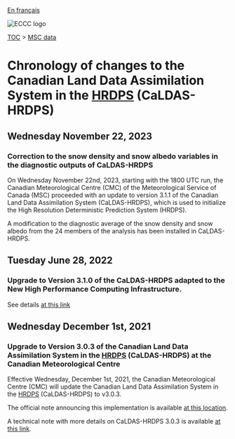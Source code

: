 [En français](changelog_caldas-hrdps_fr.md)

![ECCC logo](../../img_eccc-logo.png)

[TOC](../../readme_en.md) > [MSC data](../readme_en.md) 

# Chronology of changes to the Canadian Land Data Assimilation System in the [HRDPS](../nwp_hrdps/readme_hrdps_en.md) (CaLDAS-HRDPS)

## Wednesday November 22, 2023

### Correction to the snow density and snow albedo variables in the diagnostic outputs of CaLDAS-HRDPS

On Wednesday November 22nd, 2023, starting with the 1800 UTC run, the Canadian Meteorological Centre (CMC) of the Meteorological Service of Canada (MSC) proceeded with an update to version 3.1.1 of the Canadian Land Data Assimilation System (CaLDAS-HRDPS), which is used to initialize the High Resolution Deterministic Prediction System (HRDPS).

A modification to the diagnostic average of the snow density and snow albedo from the 24 members of the analysis has been installed in CaLDAS-HRDPS.

## Tuesday June 28, 2022

### Upgrade to Version 3.1.0 of the CaLDAS-HRDPS adapted to the New High Performance Computing Infrastructure.

See details [at this link](../changelog_multisystems_en.md)

## Wednesday December 1st, 2021

### Upgrade to Version 3.0.3 of the Canadian Land Data Assimilation System in the [HRDPS](../nwp_hrdps/readme_hrdps_en.md) (CaLDAS-HRDPS) at the Canadian Meteorological Centre

Effective Wednesday, December 1st, 2021, the Canadian Meteorological Centre (CMC) will update the Canadian Land Data Assimilation System in the [HRDPS](../nwp_hrdps/readme_hrdps_en.md) (CaLDAS-HRDPS) to v3.0.3.

The official note announcing this implementation is available [at this location](https://dd.meteo.gc.ca/doc/genots/2021/11/26/NOCN03_CWAO_262118___50159).

A technical note with more details on CaLDAS-HRDPS 3.0.3 is available [at this link](https://collaboration.cmc.ec.gc.ca/cmc/cmoi/product_guide/docs/tech_notes/technote_hrdps-600_caldas-303_e.pdf).



